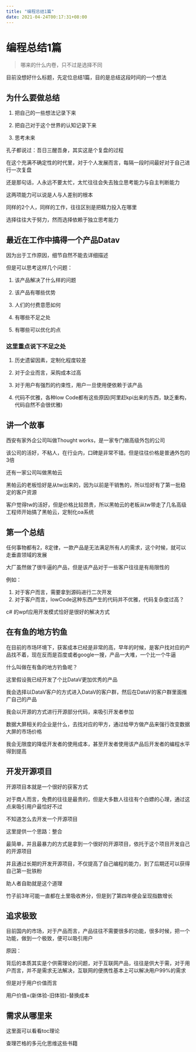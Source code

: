 ```yaml
---
title: "编程总结1篇"
date: 2021-04-24T00:17:31+08:00
---
```


# 编程总结1篇

> 哪来的什么内卷，只不过是选择不同

目前没想好什么标题，先定位总结1篇，目的是总结这段时间的一个想法

## 为什么要做总结

1. 把自己的一些想法记录下来

2. 把自己对于这个世界的认知记录下来

3. 思考未来

孔子都说过：吾日三醒吾身，其实这是个复盘的过程

在这个充满不确定性的时代里，对于个人发展而言，每隔一段时间最好对于自己进行一次复盘

还是那句话，人永远不要太忙，太忙往往会失去独立思考能力与自主判断能力

这两项能力可以说是人与人差别的根本

同样的2个人，同样的工作，往往区别是把精力投入在哪里

选择往往大于努力，然而选择依赖于独立思考能力

## 最近在工作中搞得一个产品Datav

因为出于工作原因，细节自然不能去详细描述

但是可以思考这样几个问题：

1. 该产品解决了什么样的问题

2. 该产品有哪些优势

3. 人们的付费意愿如何

4. 有哪些不足之处

5. 有哪些可以优化的点

### 这里重点说下不足之处

1. 历史遗留因素，定制化程度较差

2. 对于企业而言，采购成本过高

3. 对于用户有强烈的约束性，用户一旦使用便依赖于该产品

4. 代码不优雅，各种low Code都有这些原因(阿里赶kpi出来的东西，缺乏重构，代码自然不会很优雅)

## 讲一个故事

西安有家外企公司叫做Thought works，是一家专门做高级外包的公司

该公司的活好，不粘人，在行业内，口碑是非常不错。但是往往价格是普通外包的3倍

还有一家公司叫做黑帕云

黑帕云的老板恰好是从tw出来的，因为以前是干销售的，所以恰好有了第一批稳定的客户资源

客户觉得tw的活好，但是价格比较昂贵，所以黑帕云的老板从tw带走了几名高级工程师开始搞了黑帕云，定制化oa系统

## 第一个总结

任何事物都有2，8定律，一款产品是无法满足所有人的需求，这个时候，就可以走垂直领域的发展

大厂虽然做了很牛逼的产品，但是该产品对于一些客户往往是有局限性的

例如：

1. 对于客户而言，需要拿到源码进行二次开发
2. 对于客户而言，lowCode这种东西产生的代码并不优雅，代码复杂度过高？

  c# 的wpf应用开发模式恰好是很好的解决方式

## 在有鱼的地方钓鱼

在目前的市场环境下，获客成本已经是非常的高，早年的时候，是客户找对应的产品找不着，现在反而是百度或者google一搜，产品一大堆，一个比一个牛逼

什么叫做在有鱼的地方钓鱼呢？

这里假设我已经开发了个比DataV更加优秀的产品

我会选择以DataV客户的方式进入DataV的客户群，然后在DataV的客户群里面推广自己的产品

我会以开源的方式进行开源部分代码，来吸引开发者参加

数据大屏相关的企业是什么，去找对应的甲方，通过给甲方做产品来强行改变数据大屏的市场价格

我会无限度的降低开发者的使用成本，甚至开发者使用该产品后开发者的编程水平得到提高

## 开发开源项目

开源项目本就是一个很好的获客方式

对于商人而言，免费的往往是最贵的，但是大多数人往往有个白嫖的心理，通过这点来吸引用户最恰好不过

不知道怎么去开发一个开源项目

这里提供一个思路：整合

最简单，并且最暴力的方式是拿到一个很好的开源项目，依托于这个项目开发自己的开源项目

并且通过长期的开发开源项目，不仅提高了自己编程的能力，到了后期还可以获得自己第一批铁粉

助人者自助就是这个道理

竹子前3年可能一直都在土里吸收养分，但是到了第四年便会呈现指数增长

## 追求极致

目前国内的市场，对于产品而言，产品往往不需要很多的功能，很多时候，把一个功能，做到一个极致，便可以吸引用户

原因：

背后的本质其实是个供需理论的问题，对于互联网产品，往往是供大于需，对于用户而言，并不是需求无法解决，互联网的便携性基本上可以解决用户99%的需求

但是对于用户价值而言

用户价值=(新体验-旧体验)-替换成本

## 需求从哪里来

这里面可以看看toc理论

查理芒格的多元化思维这些书籍